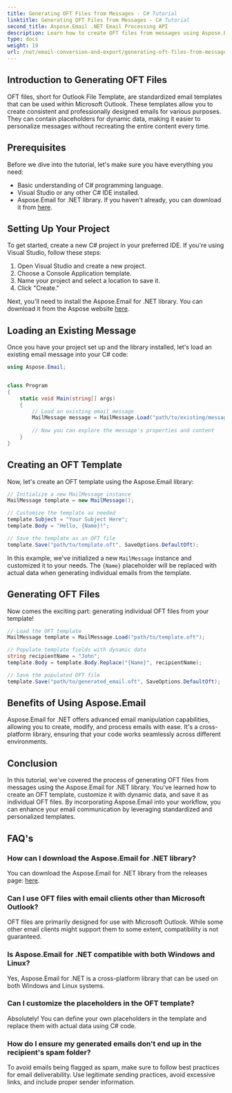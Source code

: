 ```yaml
---
title: Generating OFT Files from Messages - C# Tutorial
linktitle: Generating OFT Files from Messages - C# Tutorial
second_title: Aspose.Email .NET Email Processing API
description: Learn how to create OFT files from messages using Aspose.Email for .NET. Step-by-step guide with source code for efficient email template generation.
type: docs
weight: 19
url: /net/email-conversion-and-export/generating-oft-files-from-messages-csharp-tutorial/
---
```


## Introduction to Generating OFT Files

OFT files, short for Outlook File Template, are standardized email templates that can be used within Microsoft Outlook. These templates allow you to create consistent and professionally designed emails for various purposes. They can contain placeholders for dynamic data, making it easier to personalize messages without recreating the entire content every time.

## Prerequisites

Before we dive into the tutorial, let's make sure you have everything you need:

- Basic understanding of C# programming language.
- Visual Studio or any other C# IDE installed.
- Aspose.Email for .NET library. If you haven't already, you can download it from [here](https://releases.aspose.com/email/net).

## Setting Up Your Project

To get started, create a new C# project in your preferred IDE. If you're using Visual Studio, follow these steps:

1. Open Visual Studio and create a new project.
2. Choose a Console Application template.
3. Name your project and select a location to save it.
4. Click "Create."

Next, you'll need to install the Aspose.Email for .NET library. You can download it from the Aspose website [here](https://releases.aspose.com/email/net).

## Loading an Existing Message

Once you have your project set up and the library installed, let's load an existing email message into your C# code:

```csharp
using Aspose.Email;


class Program
{
    static void Main(string[] args)
    {
        // Load an existing email message
        MailMessage message = MailMessage.Load("path/to/existing/message.eml");
        
        // Now you can explore the message's properties and content
    }
}
```

## Creating an OFT Template

Now, let's create an OFT template using the Aspose.Email library:

```csharp
// Initialize a new MailMessage instance
MailMessage template = new MailMessage();

// Customize the template as needed
template.Subject = "Your Subject Here";
template.Body = "Hello, {Name}!";

// Save the template as an OFT file
template.Save("path/to/template.oft", SaveOptions.DefaultOft);
```

In this example, we've initialized a new `MailMessage` instance and customized it to your needs. The `{Name}` placeholder will be replaced with actual data when generating individual emails from the template.

## Generating OFT Files

Now comes the exciting part: generating individual OFT files from your template!

```csharp
// Load the OFT template
MailMessage template = MailMessage.Load("path/to/template.oft");

// Populate template fields with dynamic data
string recipientName = "John";
template.Body = template.Body.Replace("{Name}", recipientName);

// Save the populated OFT file
template.Save("path/to/generated_email.oft", SaveOptions.DefaultOft);
```

## Benefits of Using Aspose.Email

Aspose.Email for .NET offers advanced email manipulation capabilities, allowing you to create, modify, and process emails with ease. It's a cross-platform library, ensuring that your code works seamlessly across different environments.

## Conclusion

In this tutorial, we've covered the process of generating OFT files from messages using the Aspose.Email for .NET library. You've learned how to create an OFT template, customize it with dynamic data, and save it as individual OFT files. By incorporating Aspose.Email into your workflow, you can enhance your email communication by leveraging standardized and personalized templates.

## FAQ's

### How can I download the Aspose.Email for .NET library?

You can download the Aspose.Email for .NET library from the releases page: [here](https://releases.aspose.com/email/net).

### Can I use OFT files with email clients other than Microsoft Outlook?

OFT files are primarily designed for use with Microsoft Outlook. While some other email clients might support them to some extent, compatibility is not guaranteed.

### Is Aspose.Email for .NET compatible with both Windows and Linux?

Yes, Aspose.Email for .NET is a cross-platform library that can be used on both Windows and Linux systems.

### Can I customize the placeholders in the OFT template?

Absolutely! You can define your own placeholders in the template and replace them with actual data using C# code.

### How do I ensure my generated emails don't end up in the recipient's spam folder?

To avoid emails being flagged as spam, make sure to follow best practices for email deliverability. Use legitimate sending practices, avoid excessive links, and include proper sender information.
